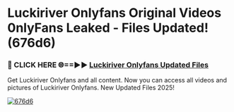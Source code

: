 # Luckiriver Onlyfans Original Videos 0nlyFans Leaked - Files Updated! (676d6)

<h3>🔴 CLICK HERE 🌐==►► <a href="https://tinyurl.com/ehrbuxhb" rel="nofollow">Luckiriver Onlyfans Updated Files</a></h3>

Get Luckiriver Onlyfans and all content. Now you can access all videos and pictures of Luckiriver Onlyfans. New Updated Files 2025!

[![676d6](https://i.imgur.com/lVYEuWS.gif)](https://tinyurl.com/ehrbuxhb)
